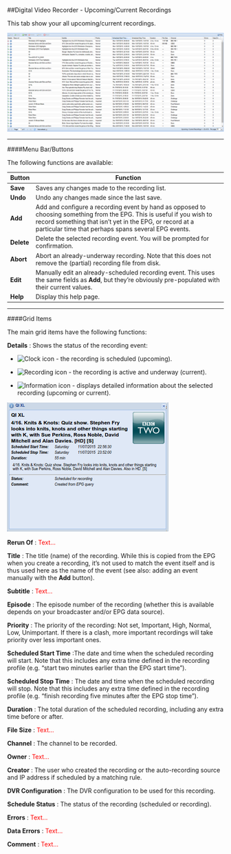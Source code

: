 ##Digital Video Recorder - Upcoming/Current Recordings

This tab show your all upcoming/current recordings.

!['Upcoming/Current Recordings' Tab](docresources/upcomingrecordings1.png)

---

####Menu Bar/Buttons

The following functions are available:

Button     | Function
-----------|----------
**Save**   | Saves any changes made to the recording list.
**Undo**   | Undo any changes made since the last save.
**Add**    | Add and configure a recording event by hand as opposed to choosing something from the EPG. This is useful if you wish to record something that isn’t yet in the EPG, or record at a particular time that perhaps spans several EPG events.
**Delete** | Delete the selected recording event. You will be prompted for confirmation.
**Abort**  | Abort an already-underway recording. Note that this does not remove the (partial) recording file from disk.
**Edit**   | Manually edit an already-scheduled recording event. This uses the same fields as **Add**, but they’re obviously pre-populated with their current values.
**Help**   | Display this help page.

---

####Grid Items

The main grid items have the following functions:

**Details**
: Shows the status of the recording event:

* ![Clock icon](../icons/clock.png) - the recording is scheduled (upcoming).

* ![Recording icon](../icons/rec.png) - the recording is active and underway
(current).

* ![Information icon](../icons/information.png) - displays detailed information about the selected recording
(upcoming or current).

![Detailed Recording Information](docresources/upcomingrecordings2.png)

**Rerun Of**
: <font color=red>Text...</font>

**Title**
: The title (name) of the recording. While this is copied from the EPG
when you create a recording, it’s not used to match the event itself and
is thus used here as the name of the event (see also: adding an event
manually with the **Add** button).

**Subtitle**
: <font color=red>Text...</font>

**Episode**
: The episode number of the recording (whether this is available depends
on your broadcaster and/or EPG data source).

**Priority**
: The priority of the recording: Not set, Important, High, Normal, Low,
Unimportant. If there is a clash, more important recordings will take priority over
less important ones.

**Scheduled Start Time**
:The date and time when the scheduled recording will start. Note that
this includes any extra time defined in the recording profile (e.g.
“start two minutes earlier than the EPG start time”).

**Scheduled Stop Time**
: The date and time when the scheduled recording will stop. Note that this
includes any extra time defined in the recording profile (e.g. “finish
recording five minutes after the EPG stop time”).

**Duration**
: The total duration of the scheduled recording, including any extra time
before or after.

**File Size**
: <font color=red>Text...</font>

**Channel**
: The channel to be recorded.

**Owner**
: <font color=red>Text...</font>

**Creator**
: The user who created the recording or the auto-recording source and IP
address if scheduled by a matching rule.

**DVR Configuration**
: The DVR configuration to be used for this recording.

**Schedule Status**
: The status of the recording (scheduled or recording).

**Errors**
: <font color=red>Text...</font>

**Data Errors**
: <font color=red>Text...</font>

**Comment**
: <font color=red>Text...</font>
